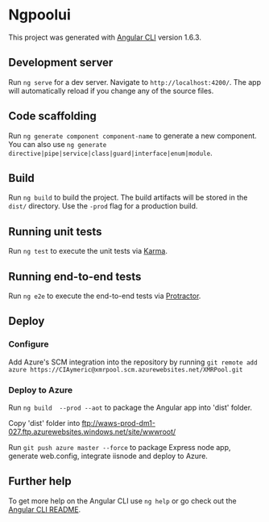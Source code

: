 # Ngpoolui

This project was generated with [Angular CLI](https://github.com/angular/angular-cli) version 1.6.3.

## Development server

Run `ng serve` for a dev server. Navigate to `http://localhost:4200/`. The app will automatically reload if you change any of the source files.

## Code scaffolding

Run `ng generate component component-name` to generate a new component. You can also use `ng generate directive|pipe|service|class|guard|interface|enum|module`.

## Build

Run `ng build` to build the project. The build artifacts will be stored in the `dist/` directory. Use the `-prod` flag for a production build.

## Running unit tests

Run `ng test` to execute the unit tests via [Karma](https://karma-runner.github.io).

## Running end-to-end tests

Run `ng e2e` to execute the end-to-end tests via [Protractor](http://www.protractortest.org/).

## Deploy

### Configure
Add Azure's SCM integration into the repository by running `git remote add azure https://CIAymeric@xmrpool.scm.azurewebsites.net/XMRPool.git`

### Deploy to Azure
Run `ng build  --prod --aot` to package the Angular app into 'dist' folder. 

Copy 'dist' folder into ftp://waws-prod-dm1-027.ftp.azurewebsites.windows.net/site/wwwroot/

Run `git push azure master --force` to package Express node app, generate web.config, integrate iisnode and deploy to Azure.

## Further help

To get more help on the Angular CLI use `ng help` or go check out the [Angular CLI README](https://github.com/angular/angular-cli/blob/master/README.md).
